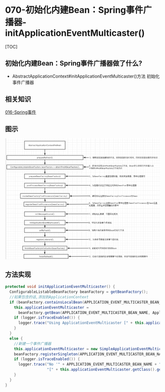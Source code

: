 # 070-初始化内建Bean：Spring事件广播器-initApplicationEventMulticaster()

[TOC]

## 初始化内建Bean：Spring事件广播器做了什么?

- AbstractApplicationContext#initApplicationEventMulticaster()方法 初始化事件广播器

## 相关知识

 [016-Spring事件](../016-Spring事件/README.md) 

## 图示

![image-20201007151953236](../../assets/image-20201007151953236.png)

## 方法实现

```java
protected void initApplicationEventMulticaster() {
  ConfigurableListableBeanFactory beanFactory = getBeanFactory();
  //如果包含的话,添加到ApplicationContext
  if (beanFactory.containsLocalBean(APPLICATION_EVENT_MULTICASTER_BEAN_NAME)) {
    this.applicationEventMulticaster =
      beanFactory.getBean(APPLICATION_EVENT_MULTICASTER_BEAN_NAME, ApplicationEventMulticaster.class);
    if (logger.isTraceEnabled()) {
      logger.trace("Using ApplicationEventMulticaster [" + this.applicationEventMulticaster + "]");
    }
  }
  else {
    //新建一个事件广播器
    this.applicationEventMulticaster = new SimpleApplicationEventMulticaster(beanFactory);
    beanFactory.registerSingleton(APPLICATION_EVENT_MULTICASTER_BEAN_NAME, this.applicationEventMulticaster);
    if (logger.isTraceEnabled()) {
      logger.trace("No '" + APPLICATION_EVENT_MULTICASTER_BEAN_NAME + "' bean, using " +
                   "[" + this.applicationEventMulticaster.getClass().getSimpleName() + "]");
    }
  }
}
```

